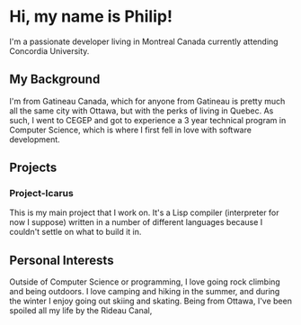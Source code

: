 # Hi, my name is Philip! 

I'm a passionate developer living in Montreal Canada currently attending Concordia University. 

## My Background 
I'm from Gatineau Canada, which for anyone from Gatineau is pretty much all the same city with Ottawa, but with the perks of living in Quebec. As such, I went to CEGEP and got to experience a 3 year technical program in Computer Science, which is where I first fell in love with software development. 


## Projects 
### Project-Icarus
This is my main project that I work on. It's a Lisp compiler (interpreter for now I suppose) written in a number of different languages because I couldn't settle on what to build it in. 


## Personal Interests 
Outside of Computer Science or programming, I love going rock climbing and being outdoors. I love camping and hiking in the summer, and during the winter I enjoy going out skiing and skating. Being from Ottawa, I've been spoiled all my life by the Rideau Canal, 

